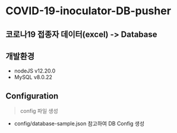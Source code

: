 # COVID-19-inoculator-DB-pusher

## 코로나19 접종자 데이터(excel) -> Database

## 개발환경
* nodeJS v12.20.0
* MySQL v8.0.22

## Configuration
> config 파일 생성
* config/database-sample.json 참고하여 DB Config 생성

